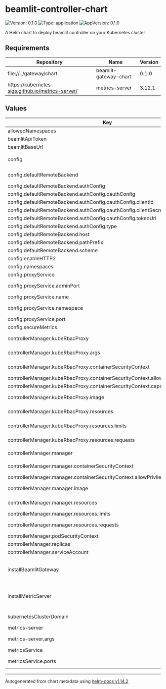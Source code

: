 # beamlit-controller-chart

![Version: 0.1.0](https://img.shields.io/badge/Version-0.1.0-informational?style=flat-square) ![Type: application](https://img.shields.io/badge/Type-application-informational?style=flat-square) ![AppVersion: 0.1.0](https://img.shields.io/badge/AppVersion-0.1.0-informational?style=flat-square)

A Helm chart to deploy beamlit controller on your Kubernetes cluster

## Requirements

| Repository | Name | Version |
|------------|------|---------|
| file://../gateway/chart | beamlit-gateway-chart | 0.1.0 |
| https://kubernetes-sigs.github.io/metrics-server/ | metrics-server | 3.12.1 |

## Values

| Key | Type | Default | Description |
|-----|------|---------|-------------|
| allowedNamespaces | list | `["default"]` | allowed namespaces |
| beamlitApiToken | string | `"REPLACE_ME"` | beamlit api token |
| beamlitBaseUrl | string | `"https://api.beamlit.dev/v0"` | beamlit base url |
| config | object | `{"defaultRemoteBackend":{"authConfig":{"oauthConfig":{"clientId":"REPLACE_ME","clientSecret":"REPLACE_ME","tokenUrl":"https://api.beamlit.dev/v0/oauth/token"},"type":"oauth"},"host":"run.beamlit.dev","pathPrefix":"/$workspace/$model","scheme":"https"},"enableHTTP2":false,"namespaces":"default","proxyService":{"adminPort":8081,"name":"proxy-beamlit-proxy","namespace":"beamlit","port":8080},"secureMetrics":false}` | config.yaml options |
| config.defaultRemoteBackend | object | `{"authConfig":{"oauthConfig":{"clientId":"REPLACE_ME","clientSecret":"REPLACE_ME","tokenUrl":"https://api.beamlit.dev/v0/oauth/token"},"type":"oauth"},"host":"run.beamlit.dev","pathPrefix":"/$workspace/$model","scheme":"https"}` | default-remote-backend |
| config.defaultRemoteBackend.authConfig | object | `{"oauthConfig":{"clientId":"REPLACE_ME","clientSecret":"REPLACE_ME","tokenUrl":"https://api.beamlit.dev/v0/oauth/token"},"type":"oauth"}` | auth-config |
| config.defaultRemoteBackend.authConfig.oauthConfig | object | `{"clientId":"REPLACE_ME","clientSecret":"REPLACE_ME","tokenUrl":"https://api.beamlit.dev/v0/oauth/token"}` | oauth2 |
| config.defaultRemoteBackend.authConfig.oauthConfig.clientId | string | `"REPLACE_ME"` | client-id |
| config.defaultRemoteBackend.authConfig.oauthConfig.clientSecret | string | `"REPLACE_ME"` | client-secret |
| config.defaultRemoteBackend.authConfig.oauthConfig.tokenUrl | string | `"https://api.beamlit.dev/v0/oauth/token"` | token-url |
| config.defaultRemoteBackend.authConfig.type | string | `"oauth"` | type |
| config.defaultRemoteBackend.host | string | `"run.beamlit.dev"` | host |
| config.defaultRemoteBackend.pathPrefix | string | `"/$workspace/$model"` | path-prefix |
| config.defaultRemoteBackend.scheme | string | `"https"` | scheme |
| config.enableHTTP2 | bool | `false` | enable-http2 |
| config.namespaces | string | `"default"` | namespaces |
| config.proxyService | object | `{"adminPort":8081,"name":"proxy-beamlit-proxy","namespace":"beamlit","port":8080}` | proxy-service |
| config.proxyService.adminPort | int | `8081` | proxy-service.admin-port |
| config.proxyService.name | string | `"proxy-beamlit-proxy"` | proxy-service.name |
| config.proxyService.namespace | string | `"beamlit"` | proxy-service.namespace |
| config.proxyService.port | int | `8080` | proxy-service.port |
| config.secureMetrics | bool | `false` | secure-metrics |
| controllerManager.kubeRbacProxy | object | `{"args":["--secure-listen-address=0.0.0.0:8443","--upstream=http://127.0.0.1:8080/","--logtostderr=true","--v=0"],"containerSecurityContext":{"allowPrivilegeEscalation":false,"capabilities":{"drop":["ALL"]}},"image":{"repository":"gcr.io/kubebuilder/kube-rbac-proxy","tag":"v0.16.0"},"resources":{"limits":{"cpu":"500m","memory":"128Mi"},"requests":{"cpu":"5m","memory":"64Mi"}}}` | kube-rbac-proxy options |
| controllerManager.kubeRbacProxy.args | list | `["--secure-listen-address=0.0.0.0:8443","--upstream=http://127.0.0.1:8080/","--logtostderr=true","--v=0"]` | args to pass to the kube-rbac-proxy |
| controllerManager.kubeRbacProxy.containerSecurityContext | object | `{"allowPrivilegeEscalation":false,"capabilities":{"drop":["ALL"]}}` | container security context |
| controllerManager.kubeRbacProxy.containerSecurityContext.allowPrivilegeEscalation | bool | `false` | allowPrivilegeEscalation |
| controllerManager.kubeRbacProxy.containerSecurityContext.capabilities | object | `{"drop":["ALL"]}` | capabilities to drop |
| controllerManager.kubeRbacProxy.image | object | `{"repository":"gcr.io/kubebuilder/kube-rbac-proxy","tag":"v0.16.0"}` | image to use for the kube-rbac-proxy |
| controllerManager.kubeRbacProxy.resources | object | `{"limits":{"cpu":"500m","memory":"128Mi"},"requests":{"cpu":"5m","memory":"64Mi"}}` | resources to request for the kube-rbac-proxy |
| controllerManager.kubeRbacProxy.resources.limits | object | `{"cpu":"500m","memory":"128Mi"}` | limits for the kube-rbac-proxy |
| controllerManager.kubeRbacProxy.resources.requests | object | `{"cpu":"5m","memory":"64Mi"}` | requests for the kube-rbac-proxy |
| controllerManager.manager | object | `{"containerSecurityContext":{"allowPrivilegeEscalation":false,"capabilities":{"drop":["ALL"]}},"image":{"pullPolicy":"IfNotPresent","repository":"ghcr.io/beamlit/beamlit-controller","tag":"latest"},"resources":{"limits":{"cpu":"500m","memory":"128Mi"},"requests":{"cpu":"10m","memory":"64Mi"}}}` | manager options |
| controllerManager.manager.containerSecurityContext | object | `{"allowPrivilegeEscalation":false,"capabilities":{"drop":["ALL"]}}` | container security context |
| controllerManager.manager.containerSecurityContext.allowPrivilegeEscalation | bool | `false` | allowPrivilegeEscalation |
| controllerManager.manager.image | object | `{"pullPolicy":"IfNotPresent","repository":"ghcr.io/beamlit/beamlit-controller","tag":"latest"}` | image to use for the manager |
| controllerManager.manager.resources | object | `{"limits":{"cpu":"500m","memory":"128Mi"},"requests":{"cpu":"10m","memory":"64Mi"}}` | resources to request for the manager |
| controllerManager.manager.resources.limits | object | `{"cpu":"500m","memory":"128Mi"}` | limits for the manager |
| controllerManager.manager.resources.requests | object | `{"cpu":"10m","memory":"64Mi"}` | requests for the manager |
| controllerManager.podSecurityContext | object | `{"runAsNonRoot":true}` | pod security context |
| controllerManager.replicas | int | `1` | number of replicas |
| controllerManager.serviceAccount | object | `{"annotations":{}}` | service account |
| installBeamlitGateway | bool | `true` | installBeamlitGateway is a flag to install the beamlit gateway along with the controller |
| installMetricServer | bool | `false` | installMetricsServer is a flag to install the metrics-server along with the controller |
| kubernetesClusterDomain | string | `"cluster.local"` | kubernetes cluster domain |
| metrics-server | object | `{"args":["--kubelet-insecure-tls"]}` | metrics-server options |
| metrics-server.args | list | `["--kubelet-insecure-tls"]` | args to pass to the metrics-server |
| metricsService | object | `{"ports":[{"name":"https","port":8443,"protocol":"TCP","targetPort":"https"}],"type":"ClusterIP"}` | metrics service |
| metricsService.ports | list | `[{"name":"https","port":8443,"protocol":"TCP","targetPort":"https"}]` | ports for the metrics service |

----------------------------------------------
Autogenerated from chart metadata using [helm-docs v1.14.2](https://github.com/norwoodj/helm-docs/releases/v1.14.2)

